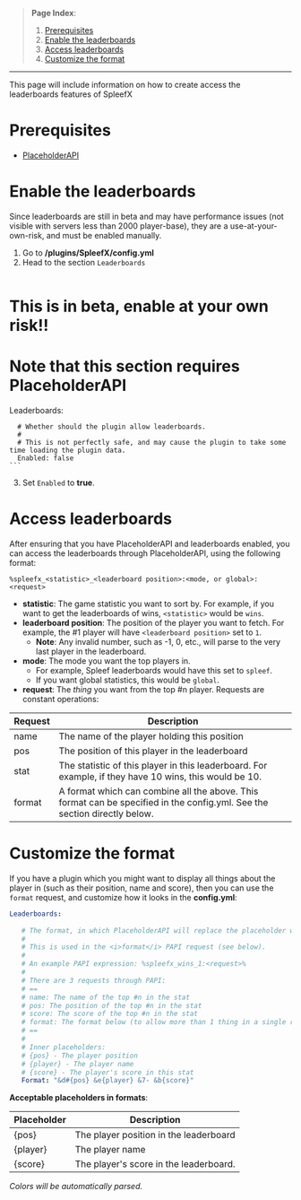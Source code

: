 > **Page Index**:
> 1. [Prerequisites](Leaderboards#prerequisites)
> 2. [Enable the leaderboards](Leaderboards#enable-the-leaderboards)
> 3. [Access leaderboards](Leaderboards#access-leaderboards)
> 4. [Customize the format](Leaderboards#customize-the-format)
---
This page will include information on how to create access the leaderboards features of SpleefX

# Prerequisites

 - [PlaceholderAPI](https://www.spigotmc.org/resources/6245/)

# Enable the leaderboards
Since leaderboards are still in beta and may have performance issues (not visible with servers less than 2000 player-base), they are a use-at-your-own-risk, and must be enabled manually.

 1. Go to **/plugins/SpleefX/config.yml**
 2. Head to the section `Leaderboards`
    ```yml
# This is in beta, enable at your own risk!!  
#  
# Note that this section requires PlaceholderAPI
Leaderboards:  
      
      # Whether should the plugin allow leaderboards.  
      #
      # This is not perfectly safe, and may cause the plugin to take some time loading the plugin data.  
      Enabled: false
    ```
3. Set `Enabled` to **true**.

# Access leaderboards
After ensuring that you have PlaceholderAPI and leaderboards enabled, you can access the leaderboards through PlaceholderAPI, using the following format:

```%spleefx_<statistic>_<leaderboard position>:<mode, or global>:<request>```

 - **statistic**: The game statistic you want to sort by. For example, if you want to get the leaderboards of wins, `<statistic>` would be `wins`.
 - **leaderboard position**: The position of the player you want to fetch. For example, the \#1 player will have `<leaderboard position>` set to `1`.
    - **Note**: Any invalid number, such as -1, 0, etc., will parse to the very last player in the leaderboard.
- **mode**: The mode you want the top players in. 
   - For example, Spleef leaderboards would have this set to `spleef`.
   - If you want global statistics, this would be `global`.
- **request**: The *thing* you want from the top #n player. Requests are constant operations:

| Request | Description |
|--|--|
| name | The name of the player holding this position |
| pos | The position of this player in the leaderboard |
| stat | The statistic of this player in this leaderboard. For example, if they have 10 wins, this would be 10. |
| format | A format which can combine all the above. This format can be specified in the config.yml. See the section directly below. |

# Customize the format
If you have a plugin which you might want to display all things about the player in (such as their position, name and score), then you can use the `format` request, and customize how it looks in the **config.yml**:
```yml
Leaderboards:
  
   # The format, in which PlaceholderAPI will replace the placeholder with.  
   #  
   # This is used in the <i>format</i> PAPI request (see below).  
   #  
   # An example PAPI expression: %spleefx_wins_1:<request>%  
   #  
   # There are 3 requests through PAPI:  
   # ==  
   # name: The name of the top #n in the stat  
   # pos: The position of the top #n in the stat  
   # score: The score of the top #n in the stat  
   # format: The format below (to allow more than 1 thing in a single request)  
   # ==  
   #  
   # Inner placeholders:  
   # {pos} - The player position  
   # {player} - The player name  
   # {score} - The player's score in this stat  
   Format: "&d#{pos} &e{player} &7- &b{score}"
``` 

**Acceptable placeholders in formats**:

| Placeholder | Description |
|--|--|
| {pos} | The player position in the leaderboard |
| {player} | The player name |
| {score} | The player's score in the leaderboard. |

*Colors will be automatically parsed.*
